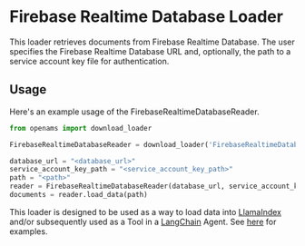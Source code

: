 # Firebase Realtime Database Loader

This loader retrieves documents from Firebase Realtime Database. The user specifies the Firebase Realtime Database URL and, optionally, the path to a service account key file for authentication.

## Usage

Here's an example usage of the FirebaseRealtimeDatabaseReader.

```python
from openams import download_loader

FirebaseRealtimeDatabaseReader = download_loader('FirebaseRealtimeDatabaseReader')

database_url = "<database_url>"
service_account_key_path = "<service_account_key_path>"
path = "<path>"
reader = FirebaseRealtimeDatabaseReader(database_url, service_account_key_path)
documents = reader.load_data(path)
```

This loader is designed to be used as a way to load data into [LlamaIndex](https://github.com/jerryjliu/gpt_index/tree/main/gpt_index) and/or subsequently used as a Tool in a [LangChain](https://github.com/hwchase17/langchain) Agent. See [here](https://github.com/emptycrown/llama-hub/tree/main) for examples.
